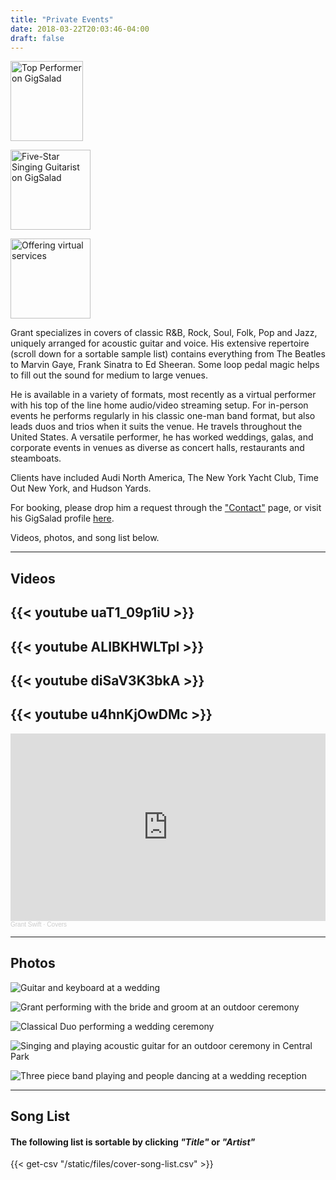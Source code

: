 ```yaml
---
title: "Private Events"
date: 2018-03-22T20:03:46-04:00
draft: false
---
```


<a href="https://www.gigsalad.com/swift_glidden_brooklyn"><img src="https://www.gigsalad.com/images/svg/standalone/promokit-links/top-performer/top-performer--blue.svg" alt="Top Performer on GigSalad" height="128" width="116"></a>

<a href="https://www.gigsalad.com/swift_glidden_brooklyn"><img src="https://www.gigsalad.com/images/svg/standalone/promokit-links/five-star-talent/talent--blue.svg" alt="Five-Star Singing Guitarist on GigSalad" height="128" width="128"></a>

<a href="https://www.gigsalad.com/grant_swift"><img src="https://www.gigsalad.com/images/svg/standalone/promokit-links/virtual-services/virtual-services.svg" alt="Offering virtual services" height="128" width="128"></a>

Grant specializes in covers of classic R&B, Rock, Soul, Folk, Pop and Jazz, uniquely arranged for acoustic guitar and voice. His extensive repertoire (scroll down for a sortable sample list) contains everything from The Beatles to Marvin Gaye, Frank Sinatra to Ed Sheeran. Some loop pedal magic helps to fill out the sound for medium to large venues.

He is available in a variety of formats, most recently as a virtual performer with his top of the line home audio/video streaming setup. For in-person events he performs regularly in his classic one-man band format, but also leads duos and trios when it suits the venue. He travels throughout the United States. A versatile performer, he has worked weddings, galas, and corporate events in venues as diverse as concert halls, restaurants and steamboats.

Clients have included Audi North America, The New York Yacht Club, Time Out New York, and Hudson Yards.

For booking, please drop him a request through the ["Contact"](/page/contact) page, or visit his GigSalad profile [here](https://www.gigsalad.com/swift_glidden_brooklyn).

Videos, photos, and song list below.

<hr></hr>

<h2>Videos</h2>

{{< youtube uaT1_09p1iU >}}
---
{{< youtube ALIBKHWLTpI >}}
---
{{< youtube diSaV3K3bkA >}}
---
{{< youtube u4hnKjOwDMc >}}
---

<iframe width="100%" height="300" scrolling="no" frameborder="no" allow="autoplay" src="https://w.soundcloud.com/player/?url=https%3A//api.soundcloud.com/playlists/548550324%3Fsecret_token%3Ds-zcpMyLZXf7X&color=%23ff5500&auto_play=false&hide_related=false&show_comments=true&show_user=true&show_reposts=false&show_teaser=true&visual=true"></iframe><div style="font-size: 10px; color: #cccccc;line-break: anywhere;word-break: normal;overflow: hidden;white-space: nowrap;text-overflow: ellipsis; font-family: Interstate,Lucida Grande,Lucida Sans Unicode,Lucida Sans,Garuda,Verdana,Tahoma,sans-serif;font-weight: 100;"><a href="https://soundcloud.com/grantswift" title="Grant Swift" target="_blank" style="color: #cccccc; text-decoration: none;">Grant Swift</a> · <a href="https://soundcloud.com/grantswift/sets/covers" title="Covers" target="_blank" style="color: #cccccc; text-decoration: none;">Covers</a></div>

<hr></hr>

<h2>Photos</h2>

![Guitar and keyboard at a wedding](/images/events/_ComettoWedding2019-410crop.jpg "Grant performing an outdoor cocktail hour")

![Grant performing with the bride and groom at an outdoor ceremony](/images/events/339-annie-nash_size_edit.jpg "Performing a Special Song with the Bride and Groom!")

![Classical Duo performing a wedding ceremony](/images/events/20191012_GomessaulYates_14652_crop_edit.jpg "Duet for Wedding Ceremony")

![Singing and playing acoustic guitar for an outdoor ceremony in Central Park](/images/events/30291207566_ee551211cd_o_crop_edit.jpeg "Acoustic Wedding Ceremony in Central Park")

![Three piece band playing and people dancing at a wedding reception](/images/events/Grant_Swift_Trio_at_Wedding_edit.png "The Grant Swift Trio Band performing a wedding reception")

<hr></hr>

<h2>Song List</h2>

<h4>The following list is sortable by clicking <i>"Title"</i> or <i>"Artist"</i></h4>

{{< get-csv "/static/files/cover-song-list.csv" >}}
